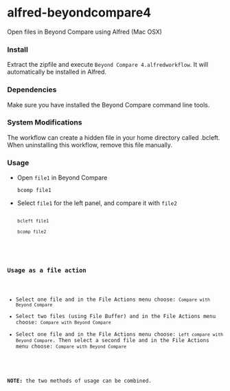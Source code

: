 # alfred-beyondcompare4
Open files in Beyond Compare using Alfred (Mac OSX)

<h3>Install</h3>
Extract the zipfile and execute <code>Beyond Compare 4.alfredworkflow</code>. It will automatically be installed in Alfred.

<h3>Dependencies</h3>
Make sure you have installed the Beyond Compare command line tools.

<h3>System Modifications</h3>
The workflow can create a hidden file in your home directory called .bcleft. When uninstalling this workflow, remove this file manually.

<h3>Usage</h3>
<ul>
<li><p>Open <code>file1</code> in Beyond Compare</p>
<code>bcomp file1</code></li>
<li><p>Select <code>file1</code> for the left panel, and compare it with <code>file2</code2></p>
<code>bcleft file1</code><br/>
<code>bcomp file2</code></li>
</ul>

<h3>Usage as a file action</h3>
<ul>
<li>Select one file and in the File Actions menu choose: <code>Compare with Beyond Compare</code></li>
<li>Select two files (using File Buffer) and in the File Actions menu choose: <code>Compare with Beyond Compare</code></li>
<li>Select one file and in the File Actions menu choose: <code>Left compare with Beyond Compare</code>. Then select a second file and in the File Actions menu choose: <code>Compare with Beyond Compare</code></li>
</ul>

<strong>NOTE:</strong> the two methods of usage can be combined.
